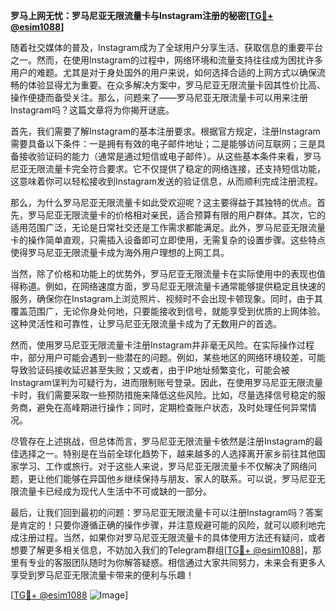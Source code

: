 **罗马上网无忧：罗马尼亚无限流量卡与Instagram注册的秘密[[TG💪+ @esim1088](https://t.me/s/esim1088)]**

随着社交媒体的普及，Instagram成为了全球用户分享生活、获取信息的重要平台之一。然而，在使用Instagram的过程中，网络环境和流量支持往往成为困扰许多用户的难题。尤其是对于身处国外的用户来说，如何选择合适的上网方式以确保流畅的体验显得尤为重要。在众多解决方案中，罗马尼亚无限流量卡因其性价比高、操作便捷而备受关注。那么，问题来了——罗马尼亚无限流量卡可以用来注册Instagram吗？这篇文章将为你揭开谜底。

首先，我们需要了解Instagram的基本注册要求。根据官方规定，注册Instagram需要具备以下条件：一是拥有有效的电子邮件地址；二是能够访问互联网；三是具备接收验证码的能力（通常是通过短信或电子邮件）。从这些基本条件来看，罗马尼亚无限流量卡完全符合要求。它不仅提供了稳定的网络连接，还支持短信功能，这意味着你可以轻松接收到Instagram发送的验证信息，从而顺利完成注册流程。

那么，为什么罗马尼亚无限流量卡如此受欢迎呢？这主要得益于其独特的优点。首先，罗马尼亚无限流量卡的价格相对亲民，适合预算有限的用户群体。其次，它的适用范围广泛，无论是日常社交还是工作需求都能满足。此外，罗马尼亚无限流量卡的操作简单直观，只需插入设备即可立即使用，无需复杂的设置步骤。这些特点使得罗马尼亚无限流量卡成为海外用户理想的上网工具。

当然，除了价格和功能上的优势外，罗马尼亚无限流量卡在实际使用中的表现也值得称道。例如，在网络速度方面，罗马尼亚无限流量卡通常能够提供稳定且快速的服务，确保你在Instagram上浏览照片、视频时不会出现卡顿现象。同时，由于其覆盖范围广，无论你身处何地，只要能接收到信号，就能享受到优质的上网体验。这种灵活性和可靠性，让罗马尼亚无限流量卡成为了无数用户的首选。

然而，使用罗马尼亚无限流量卡注册Instagram并非毫无风险。在实际操作过程中，部分用户可能会遇到一些潜在的问题。例如，某些地区的网络环境较差，可能导致验证码接收延迟甚至失败；又或者，由于IP地址频繁变化，可能会被Instagram误判为可疑行为，进而限制账号登录。因此，在使用罗马尼亚无限流量卡时，我们需要采取一些预防措施来降低这些风险。比如，尽量选择信号稳定的服务商，避免在高峰期进行操作；同时，定期检查账户状态，及时处理任何异常情况。

尽管存在上述挑战，但总体而言，罗马尼亚无限流量卡依然是注册Instagram的最佳选择之一。特别是在当前全球化趋势下，越来越多的人选择离开家乡前往其他国家学习、工作或旅行。对于这些人来说，罗马尼亚无限流量卡不仅解决了网络问题，更让他们能够在异国他乡继续保持与朋友、家人的联系。可以说，罗马尼亚无限流量卡已经成为现代人生活中不可或缺的一部分。

最后，让我们回到最初的问题：罗马尼亚无限流量卡可以注册Instagram吗？答案是肯定的！只要你遵循正确的操作步骤，并注意规避可能的风险，就可以顺利地完成注册过程。当然，如果你对罗马尼亚无限流量卡的具体使用方法还有疑问，或者想要了解更多相关信息，不妨加入我们的Telegram群组[[TG💪+ @esim1088](https://t.me/s/esim1088)]，那里有专业的客服团队随时为你解答疑惑。相信通过大家共同努力，未来会有更多人享受到罗马尼亚无限流量卡带来的便利与乐趣！

[[TG💪+ @esim1088](https://t.me/s/esim1088) ![Image](https://i.postimg.cc/4NQfJmqS/Snipaste-2025-05-13-00-14-12.png)]